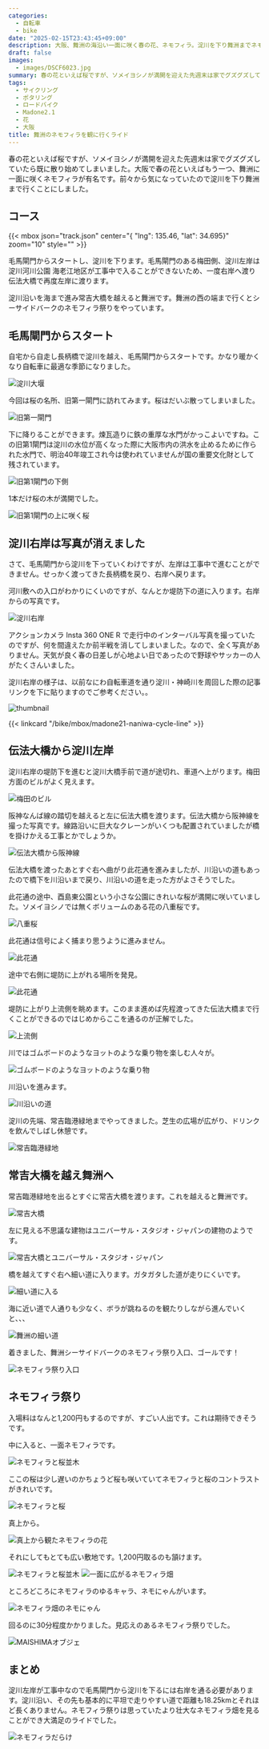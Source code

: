 ```yaml
---
categories:
  - 自転車
  - bike
date: "2025-02-15T23:43:45+09:00"
description: 大阪、舞洲の海沿い一面に咲く春の花、ネモフィラ。淀川を下り舞洲までネモフィラを見に行くサイクリングコースをご紹介します。
draft: false
images:
  - images/DSCF6023.jpg
summary: 春の花といえば桜ですが、ソメイヨシノが満開を迎えた先週末は家でグズグズしていたら既に散り始めてしまいました。大阪で春の花といえばもう一つ、舞洲に一面に咲くネモフィラが有名です。前々から気になっていたので淀川を下り舞洲まで行くことにしました。
tags:
  - サイクリング
  - ポタリング
  - ロードバイク
  - Madone2.1
  - 花
  - 大阪
title: 舞洲のネモフィラを観に行くライド
---
```


春の花といえば桜ですが、ソメイヨシノが満開を迎えた先週末は家でグズグズしていたら既に散り始めてしまいました。大阪で春の花といえばもう一つ、舞洲に一面に咲くネモフィラが有名です。前々から気になっていたので淀川を下り舞洲まで行くことにしました。

## コース

{{< mbox json="track.json" center="{ \"lng\": 135.46, \"lat\": 34.695}" zoom="10" style="" >}}

毛馬閘門からスタートし、淀川を下ります。毛馬閘門のある梅田側、淀川左岸は淀川河川公園
海老江地区が工事中で入ることができないため、一度右岸へ渡り伝法大橋で再度左岸に渡ります。

淀川沿いを海まで進み常吉大橋を越えると舞洲です。舞洲の西の端まで行くとシーサイドバークのネモフィラ祭りをやっています。

## 毛馬閘門からスタート

自宅から自走し長柄橋で淀川を越え、毛馬閘門からスタートです。かなり暖かくなり自転車に最適な季節になりました。

![淀川大堰](./images/DSCF5968.jpg)

今回は桜の名所、旧第一閘門に訪れてみます。桜はだいぶ散ってしまいました。

![旧第一閘門](./images/IMG_20220409_110953.jpg)

下に降りることができます。煉瓦造りに鉄の重厚な水門がかっこよいですね。この旧第1閘門は淀川の水位が高くなった際に大阪市内の洪水を止めるために作られた水門で、明治40年竣工され今は使われていませんが国の重要文化財として残されています。

![旧第1閘門の下側](./images/DSCF5970.jpg)

1本だけ桜の木が満開でした。

![旧第1閘門の上に咲く桜](./images/DSCF5972.jpg)

## 淀川右岸は写真が消えました

さて、毛馬閘門から淀川を下っていくわけですが、左岸は工事中で進むことができません。せっかく渡ってきた長柄橋を戻り、右岸へ戻ります。

河川敷への入口がわかりにくいのですが、なんとか堤防下の道に入ります。右岸からの写真です。

![淀川右岸](./images/IMG_20220409_113008.jpg)

アクションカメラ Insta 360 ONE R
で走行中のインターバル写真を撮っていたのですが、何を間違えたか前半戦を消してしまいました。なので、全く写真がありません。天気が良く春の日差しが心地よい日であったので野球やサッカーの人がたくさんいました。

淀川右岸の様子は、以前なにわ自転車道を通り淀川・神崎川を周回した際の記事リンクを下に貼りますのでご参考ください。。

![thumbnail](./images/guidemap.jpg)

{{< linkcard "/bike/mbox/madone21-naniwa-cycle-line" >}}

## 伝法大橋から淀川左岸

淀川右岸の堤防下を進むと淀川大橋手前で道が途切れ、車道へ上がります。梅田方面のビルがよく見えます。

![梅田のビル](./images/DSCF5976.jpg)

阪神なんば線の踏切を越えると左に伝法大橋を渡ります。伝法大橋から阪神線を撮った写真です。線路沿いに巨大なクレーンがいくつも配置されていましたが橋を掛けかえる工事とかでしょうか。

![伝法大橋から阪神線](./images/IMG_20220409_115813.jpg)

伝法大橋を渡ったあとすぐ右へ曲がり此花通を進みましたが、川沿いの道もあったので橋下を川沿いまで戻り、川沿いの道を走った方がよさそうでした。

此花通の途中、酉島東公園という小さな公園にきれいな桜が満開に咲いていました。ソメイヨシノでは無くボリュームのある花の八重桜です。

![八重桜](./images/DSCF5989.jpg)

此花通は信号によく捕まり思うように進みません。

![此花通](./images/MG_20220409_112920_00_050.jpg)

途中で右側に堤防に上がれる場所を発見。

![此花通](./images/MG_20220409_112920_00_118.jpg)

堤防に上がり上流側を眺めます。このまま進めば先程渡ってきた伝法大橋まで行くことができるのではじめからここを通るのが正解でした。

![上流側](./images/MG_20220409_112920_00_125.jpg)

川ではゴムボードのようなヨットのような乗り物を楽しむ人々が。

![ゴムボードのようなヨットのような乗り物](./images/MG_20220409_112920_00_126.jpg)

川沿いを進みます。

![川沿いの道](./images/MG_20220409_112920_00_158.jpg)

淀川の先端、常吉臨港緑地までやってきました。芝生の広場が広がり、ドリンクを飲んでしばし休憩です。

![常吉臨港緑地](./images/DSCF5991.jpg)

## 常吉大橋を越え舞洲へ

常吉臨港緑地を出るとすぐに常吉大橋を渡ります。これを越えると舞洲です。

![常吉大橋](./images/MG_20220409_112920_00_229.jpg)

左に見える不思議な建物はユニバーサル・スタジオ・ジャパンの建物のようです。

![常吉大橋とユニバーサル・スタジオ・ジャパン](./images/MG_20220409_112920_00_239.jpg)

橋を越えてすぐ右へ細い道に入ります。ガタガタした道が走りにくいです。

![細い道に入る](./images/MG_20220409_112920_00_283.jpg)

海に近い道で人通りも少なく、ボラが跳ねるのを観たりしながら進んでいくと、、、

![舞洲の細い道](./images/MG_20220409_112920_00_339.jpg)

着きました、舞洲シーサイドバークのネモフィラ祭り入口、ゴールです！

![ネモフィラ祭り入口](./images/IMG_20220409_131946.jpg)

## ネモフィラ祭り

入場料はなんと1,200円もするのですが、すごい人出です。これは期待できそうです。

中に入ると、一面ネモフィラです。

![ネモフィラと桜並木](./images/DSCF5999.jpg)

ここの桜は少し遅いのかちょうど桜も咲いていてネモフィラと桜のコントラストがきれいです。

![ネモフィラと桜](./images/DSCF6011.jpg)

真上から。

![真上から観たネモフィラの花](./images/DSCF6010.jpg)

それにしてもとても広い敷地です。1,200円取るのも頷けます。

![ネモフィラと桜並木](./images/DSCF6016.jpg)
![一面に広がるネモフィラ畑](./images/DSCF6019.jpg)

ところどころにネモフィラのゆるキャラ、ネモにゃんがいます。

![ネモフィラ畑のネモにゃん](./images/DSCF6023webp)

回るのに30分程度かかりました。見応えのあるネモフィラ祭りでした。

![MAISHIMAオブジェ](./images/DSCF5993.jpg)

## まとめ

淀川左岸が工事中なので毛馬閘門から淀川を下るには右岸を通る必要があります。淀川沿い、その先も基本的に平坦で走りやすい道で距離も18.25kmとそれほど長くありません。ネモフィラ祭りは思っていたより壮大なネモフィラ畑を見ることができ大満足のライドでした。

![ネモフィラだらけ](./images/DSCF6034.jpg)
